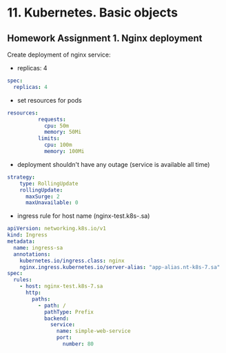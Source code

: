# 11. Kubernetes. Basic objects

## Homework Assignment 1. Nginx deployment

Create deployment of nginx service:

- replicas: 4

```yaml
spec:
  replicas: 4
```

- set resources for pods

```yaml
resources:
          requests:
            cpu: 50m
            memory: 50Mi
          limits:
            cpu: 100m
            memory: 100Mi
```

- deployment shouldn't have any outage (service is available all time)

```yaml
strategy:
    type: RollingUpdate
    rollingUpdate:
      maxSurge: 2
      maxUnavailable: 0
```

- ingress rule for host name (nginx-test.k8s-<NUMBER>.sa)

```yaml
apiVersion: networking.k8s.io/v1
kind: Ingress
metadata:
  name: ingress-sa
  annotations:
    kubernetes.io/ingress.class: nginx
    nginx.ingress.kubernetes.io/server-alias: "app-alias.nt-k8s-7.sa"
spec:
  rules:
    - host: nginx-test.k8s-7.sa
      http:
        paths:
          - path: /
            pathType: Prefix
            backend:
              service:
                name: simple-web-service
                port:
                  number: 80
```
